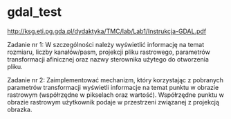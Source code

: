 # gdal_test
http://ksg.eti.pg.gda.pl/dydaktyka/TMC/lab/Lab1/Instrukcja-GDAL.pdf

Zadanie nr 1:
W szczególności należy wyświetlić informację na temat
rozmiaru, liczby kanałów/pasm, projekcji pliku rastrowego, parametrów transformacji afinicznej
oraz nazwy sterownika użytego do otworzenia pliku.

Zadanie nr 2:
Zaimplementować mechanizm, który korzystając z pobranych parametrów transformacji wyświetli
informacje na temat punktu w obrazie rastrowym (współrzędne w pikselach oraz wartość).
Współrzędne punktu w obrazie rastrowym użytkownik podaje w przestrzeni związanej z projekcją
obrazka. 
